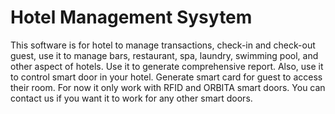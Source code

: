 # Hotel Management Sysytem
 This software is for hotel to manage transactions, check-in and check-out guest, use it to manage bars, restaurant, spa, laundry, swimming pool, and other aspect of hotels. Use it to generate comprehensive report. Also, use it to control smart door in your hotel. Generate smart card for guest to access their room. For now it only work with RFID and ORBITA smart doors. You can contact us if you want it to work for any other smart doors.
